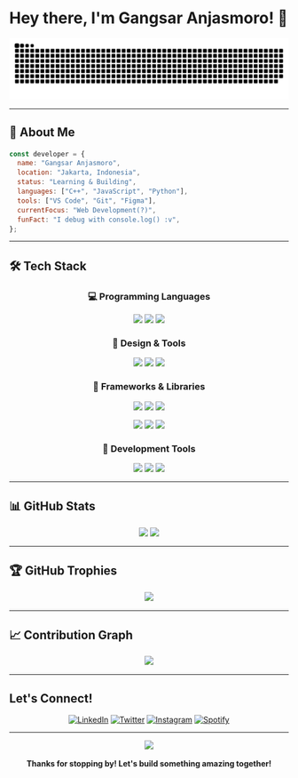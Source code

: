 # Hey there, I'm Gangsar Anjasmoro! 👋

<div align="center">
  <img src="https://github.com/Platane/snk/raw/output/github-contribution-grid-snake.svg" alt="Snake eating my contributions" />
</div>

---

## 🚀 About Me

```javascript
const developer = {
  name: "Gangsar Anjasmoro",
  location: "Jakarta, Indonesia",
  status: "Learning & Building",
  languages: ["C++", "JavaScript", "Python"],
  tools: ["VS Code", "Git", "Figma"],
  currentFocus: "Web Development(?)",
  funFact: "I debug with console.log() :v",
};
```

---

## 🛠️ Tech Stack

<div align="center">

### 💻 Programming Languages

<p>
  <img src="https://img.shields.io/badge/C++-00599C?style=for-the-badge&logo=cplusplus&logoColor=white&labelColor=000000" />
  <img src="https://img.shields.io/badge/JavaScript-F7DF1E?style=for-the-badge&logo=javascript&logoColor=black&labelColor=000000" />
  <img src="https://img.shields.io/badge/Python-3776AB?style=for-the-badge&logo=python&logoColor=white&labelColor=000000" />
</p>

### 🎨 Design & Tools

<p>
  <img src="https://img.shields.io/badge/Figma-F24E1E?style=for-the-badge&logo=figma&logoColor=white&labelColor=000000" />
  <img src="https://img.shields.io/badge/Canva-00C4CC?style=for-the-badge&logo=canva&logoColor=white&labelColor=000000" />
  <img src="https://img.shields.io/badge/Adobe%20Illustrator-FF9A00?style=for-the-badge&logo=adobeillustrator&logoColor=white&labelColor=000000" />
</p>

### 🚀 Frameworks & Libraries

<p>
  <img src="https://img.shields.io/badge/Next.js-000000?style=for-the-badge&logo=nextdotjs&logoColor=white" />
  <img src="https://img.shields.io/badge/React-61DAFB?style=for-the-badge&logo=react&logoColor=black&labelColor=000000" />
  <img src="https://img.shields.io/badge/Laravel-FF2D20?style=for-the-badge&logo=laravel&logoColor=white&labelColor=000000" />
</p>

<p>
  <img src="https://img.shields.io/badge/Tailwind%20CSS-06B6D4?style=for-the-badge&logo=tailwindcss&logoColor=white&labelColor=000000" />
  <img src="https://img.shields.io/badge/Bootstrap-7952B3?style=for-the-badge&logo=bootstrap&logoColor=white&labelColor=000000" />
  <img src="https://img.shields.io/badge/Vite-646CFF?style=for-the-badge&logo=vite&logoColor=white&labelColor=000000" />
</p>

### 🔧 Development Tools

<p>
  <img src="https://img.shields.io/badge/XAMPP-FB7A24?style=for-the-badge&logo=xampp&logoColor=white&labelColor=000000" />
  <img src="https://img.shields.io/badge/VS%20Code-007ACC?style=for-the-badge&logo=visualstudiocode&logoColor=white&labelColor=000000" />
  <img src="https://img.shields.io/badge/Git-F05032?style=for-the-badge&logo=git&logoColor=white&labelColor=000000" />
</p>

</div>

---

## 📊 GitHub Stats

<div align="center">
  <img width="50%" src="https://github-readme-stats.vercel.app/api?username=gaangsarr&show_icons=true&theme=tokyonight&hide_border=true&bg_color=0D1117&title_color=00F5FF&icon_color=00F5FF&text_color=FFFFFF" />
  <img width="50%" src="https://github-readme-stats.vercel.app/api/top-langs/?username=gaangsarr&layout=compact&theme=tokyonight&hide_border=true&bg_color=0D1117&title_color=00F5FF&text_color=FFFFFF" />
</div>

---

## 🏆 GitHub Trophies

<div align="center">
  <img src="https://github-profile-trophy.vercel.app/?username=gaangsarr&theme=tokyonight&no-frame=true&no-bg=true&margin-w=4&column=7" />
</div>

---

## 📈 Contribution Graph

<div align="center">
  <img src="https://github-readme-activity-graph.vercel.app/graph?username=gaangsarr&theme=tokyo-night&hide_border=true&bg_color=0D1117&color=00F5FF&line=FF0080&point=00FF88" />
</div>

---

## Let's Connect!

<div align="center">

[![LinkedIn](https://img.shields.io/badge/LinkedIn-0A66C2?style=for-the-badge&logo=linkedin&logoColor=white)](https://linkedin.com/in/gangsaranjasmoro)
[![Twitter](https://img.shields.io/badge/Twitter-1DA1F2?style=for-the-badge&logo=twitter&logoColor=white)](https://twitter.com/gaangsarr)
[![Instagram](https://img.shields.io/badge/Instagram-E4405F?style=for-the-badge&logo=instagram&logoColor=white)](https://instagram.com/gaangsarr)
[![Spotify](https://img.shields.io/badge/Spotify-1DB954?style=for-the-badge&logo=spotify&logoColor=white)](https://open.spotify.com/user/txdtvvs6aq73ezav3d6je13wi)

</div>

---

<div align="center">
  <img src="https://komarev.com/ghpvc/?username=gaangsarr&color=00F5FF&style=for-the-badge&label=Profile+Views" />
  
  **Thanks for stopping by! Let's build something amazing together!**
</div>
